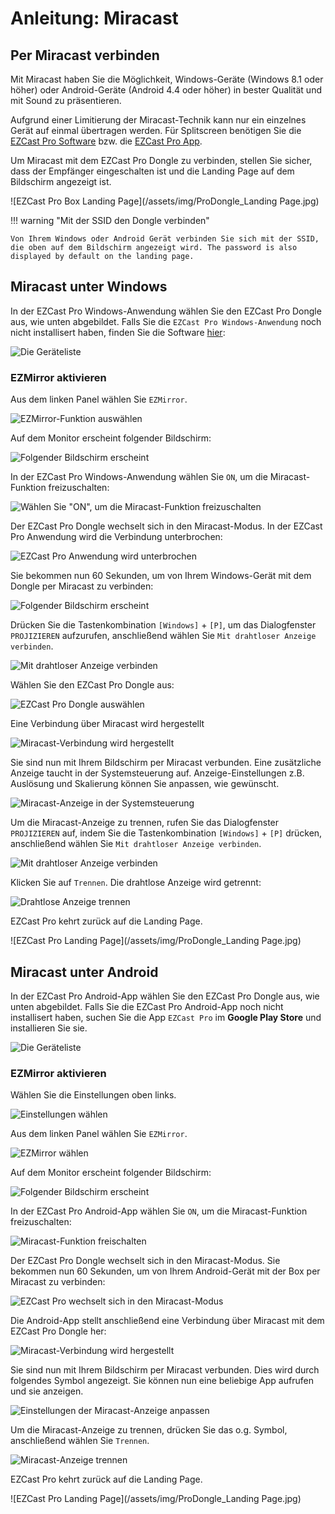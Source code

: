 # Anleitung: Miracast

## Per Miracast verbinden

Mit Miracast haben Sie die Möglichkeit, Windows-Geräte (Windows 8.1 oder höher) oder Android-Geräte (Android 4.4 oder höher) in bester Qualität und mit Sound zu präsentieren. 

Aufgrund einer Limitierung der Miracast-Technik kann nur ein einzelnes Gerät auf einmal übertragen werden. Für Splitscreen benötigen Sie die [EZCast Pro Software](quickstart.md#windows-und-macos) bzw. die [EZCast Pro App](quickstart.md#android-und-ios).

Um Miracast mit dem EZCast Pro Dongle zu verbinden, stellen Sie sicher, dass der Empfänger eingeschalten ist und die Landing Page auf dem Bildschirm angezeigt ist. 

![EZCast Pro Box Landing Page](/assets/img/ProDongle_Landing Page.jpg)

!!! warning "Mit der SSID den Dongle verbinden"

    Von Ihrem Windows oder Android Gerät verbinden Sie sich mit der SSID, die oben auf dem Bildschirm angezeigt wird. The password is also displayed by default on the landing page.

## Miracast unter Windows

In der EZCast Pro Windows-Anwendung wählen Sie den EZCast Pro Dongle aus, wie unten abgebildet. Falls Sie die `EZCast Pro Windows-Anwendung` noch nicht installisert haben, finden Sie die Software [hier](https://www.ezcast.com/app/ezcast/pro/windows):

![Die Geräteliste](/assets/img/mac-windows_device-list.jpg)

### EZMirror aktivieren

Aus dem linken Panel wählen Sie `EZMirror`.

![EZMirror-Funktion auswählen](/assets/img/EZCast_Pro_App-EZMirror.jpg)

Auf dem Monitor erscheint folgender Bildschirm:

![Folgender Bildschirm erscheint](/assets/img/EZMirror.jpg)

In der EZCast Pro Windows-Anwendung wählen Sie `ON`, um die Miracast-Funktion freizuschalten:

![Wählen Sie "ON", um die Miracast-Funktion freizuschalten](/assets/img/EZMirror_Activate.jpg)

Der EZCast Pro Dongle wechselt sich in den Miracast-Modus. In der EZCast Pro Anwendung wird die Verbindung unterbrochen:

![EZCast Pro Anwendung wird unterbrochen](/assets/img/EZCastPro_Device_Disconnected.jpg)

Sie bekommen nun 60 Sekunden, um von Ihrem Windows-Gerät mit dem Dongle per Miracast zu verbinden:

![Folgender Bildschirm erscheint](/assets/img/EZMirror_Waiting_For_Device.jpg)

Drücken Sie die Tastenkombination `[Windows]` + `[P]`, um das Dialogfenster `PROJIZIEREN` aufzurufen, anschließend wählen Sie `Mit drahtloser Anzeige verbinden`.

![Mit drahtloser Anzeige verbinden](/assets/img/Connect_to_a_wireless_display.jpg)

Wählen Sie den EZCast Pro Dongle aus:

![EZCast Pro Dongle auswählen](/assets/img/Windows_Miracast_Select_Device.jpg)

Eine Verbindung über Miracast wird hergestellt
 
![Miracast-Verbindung wird hergestellt](/assets/img/Windows_Miracast_Connecting.jpg)

Sie sind nun mit Ihrem Bildschirm per Miracast verbunden. Eine zusätzliche Anzeige taucht in der Systemsteuerung auf. Anzeige-Einstellungen z.B. Auslösung und Skalierung können Sie anpassen, wie gewünscht.
 
![Miracast-Anzeige in der Systemsteuerung](/assets/img/Miracast_Display.jpg)

Um die Miracast-Anzeige zu trennen, rufen Sie das Dialogfenster `PROJIZIEREN` auf, indem Sie die Tastenkombination `[Windows]` + `[P]` drücken, anschließend wählen Sie `Mit drahtloser Anzeige verbinden`.

![Mit drahtloser Anzeige verbinden](/assets/img/Connect_to_a_wireless_display.jpg)

Klicken Sie auf `Trennen`. Die drahtlose Anzeige wird getrennt:

![Drahtlose Anzeige trennen](/assets/img/Windows_Miracast_Disconnect.jpg)

EZCast Pro kehrt zurück auf die Landing Page.

![EZCast Pro Landing Page](/assets/img/ProDongle_Landing Page.jpg)

## Miracast unter Android

In der EZCast Pro Android-App wählen Sie den EZCast Pro Dongle aus, wie unten abgebildet. Falls Sie die EZCast Pro Android-App noch nicht installisert haben, suchen Sie die App `EZCast Pro` im **Google Play Store** und installieren Sie sie.

![Die Geräteliste](/assets/img/Android_device-list.jpg)

### EZMirror aktivieren

Wählen Sie die Einstellungen oben links.

![Einstellungen wählen](/assets/img/iOS_settings.png)

Aus dem linken Panel wählen Sie `EZMirror`.

![EZMirror wählen](/assets/img/EZMirror_Button.jpg)

Auf dem Monitor erscheint folgender Bildschirm:

![Folgender Bildschirm erscheint](/assets/img/EZMirror.jpg)

In der EZCast Pro Android-App wählen Sie `ON`, um die Miracast-Funktion freizuschalten:

![Miracast-Funktion freischalten](/assets/img/Android_EZMirror_ON.jpg)

Der EZCast Pro Dongle wechselt sich in den Miracast-Modus. Sie bekommen nun 60 Sekunden, um von Ihrem Android-Gerät mit der Box per Miracast zu verbinden:

![EZCast Pro wechselt sich in den Miracast-Modus](/assets/img/EZMirror_Waiting_For_Device.jpg)

Die Android-App stellt anschließend eine Verbindung über Miracast mit dem EZCast Pro Dongle her:

![Miracast-Verbindung wird hergestellt](/assets/img/Android_Miracast_Connecting.jpg)

Sie sind nun mit Ihrem Bildschirm per Miracast verbunden. Dies wird durch folgendes Symbol angezeigt. Sie können nun eine beliebige App aufrufen und sie anzeigen.

![Einstellungen der Miracast-Anzeige anpassen](/assets/img/Android_Miracast_connected.jpg)

Um die Miracast-Anzeige zu trennen, drücken Sie das o.g. Symbol, anschließend wählen Sie `Trennen`.

![Miracast-Anzeige trennen](/assets/img/Android_Miracast_disconnect.jpg)

EZCast Pro kehrt zurück auf die Landing Page.

![EZCast Pro Landing Page](/assets/img/ProDongle_Landing Page.jpg)